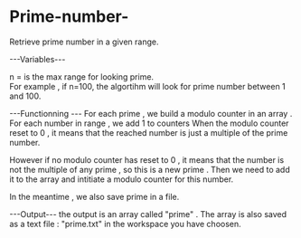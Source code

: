 # Prime-number-
Retrieve prime number in a given range.

---Variables---

n = is the max range for looking prime.   
For example , if n=100, the algortihm will look for prime number between 1 and 100. 


---Functionning ---
For each prime , we build a modulo counter in an array . 
For each number in range , we add 1 to counters
 When the modulo counter reset to 0 , it means that the reached number is just a multiple of the prime number.

However if no modulo counter has reset to 0 , it means that the number is not the multiple of any prime , so this is a new prime . Then we need to add it to the array and intitiate a modulo counter for this number.

In the meantime , we also save prime in a file.


---Output---
the output is an array called "prime" . 
The array is also saved as a text file : "prime.txt" in the workspace you have choosen. 
